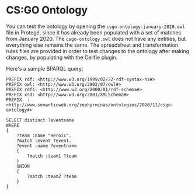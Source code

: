 # CS:GO Ontology

You can test the ontology by opening the `csgo-ontology-january-2020.owl` file in Protegé, since it has already been populated with a set of matches from January 2020. The `csgo-ontology.owl` does not have any entities, but everything else remains the same. The spreadsheet and transformation rules files are provided in order to test changes to the ontology after making changes, by populating with the Cellfie plugin.

Here's a sample SPARQL query:

```
PREFIX rdf: <http://www.w3.org/1999/02/22-rdf-syntax-ns#>
PREFIX owl: <http://www.w3.org/2002/07/owl#>
PREFIX rdfs: <http://www.w3.org/2000/01/rdf-schema#>
PREFIX xsd: <http://www.w3.org/2001/XMLSchema#>
PREFIX  : <http://www.semanticweb.org/zephyrminas/ontologies/2020/11/csgo-ontology#>

SELECT distinct ?eventname
WHERE
{
	?team :name "Heroic".
	?match :event ?event.
	?event :name ?eventname
	{
		?match :team1 ?team
	}
	UNION
	{
		?match :team2 ?team
	}
}
```

